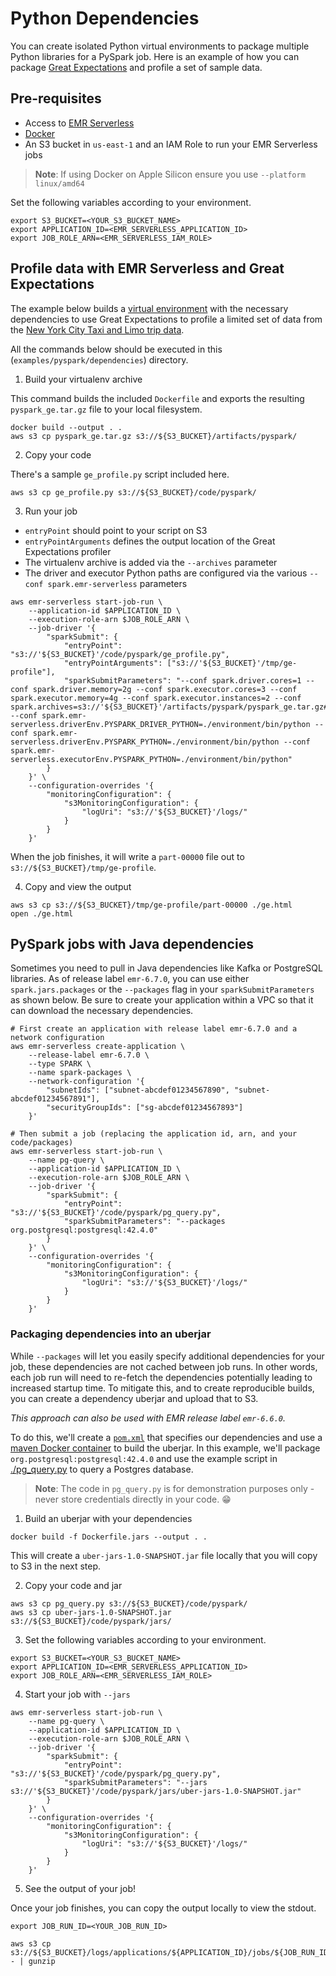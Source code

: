 # Python Dependencies

You can create isolated Python virtual environments to package multiple Python libraries for a PySpark job. Here is an example of how you can package [Great Expectations](https://greatexpectations.io/) and profile a set of sample data.

## Pre-requisites

- Access to [EMR Serverless](https://docs.aws.amazon.com/emr/latest/EMR-Serverless-UserGuide/setting-up.html)
- [Docker](https://www.docker.com/get-started)
- An S3 bucket in `us-east-1` and an IAM Role to run your EMR Serverless jobs

> **Note**: If using Docker on Apple Silicon ensure you use `--platform linux/amd64`

Set the following variables according to your environment.

```shell
export S3_BUCKET=<YOUR_S3_BUCKET_NAME>
export APPLICATION_ID=<EMR_SERVERLESS_APPLICATION_ID>
export JOB_ROLE_ARN=<EMR_SERVERLESS_IAM_ROLE>
```

## Profile data with EMR Serverless and Great Expectations

The example below builds a [virtual environment](https://virtualenv.pypa.io/en/latest/) with the necessary dependencies to use Great Expectations to profile a limited set of data from the [New York City Taxi and Limo trip data](https://registry.opendata.aws/nyc-tlc-trip-records-pds/). 

All the commands below should be executed in this (`examples/pyspark/dependencies`) directory.

1. Build your virtualenv archive

This command builds the included `Dockerfile` and exports the resulting `pyspark_ge.tar.gz` file to your local filesystem.

```shell
docker build --output . .
aws s3 cp pyspark_ge.tar.gz s3://${S3_BUCKET}/artifacts/pyspark/
```

2. Copy your code

There's a sample `ge_profile.py` script included here.

```shell
aws s3 cp ge_profile.py s3://${S3_BUCKET}/code/pyspark/
```

3. Run your job

- `entryPoint` should point to your script on S3
- `entryPointArguments` defines the output location of the Great Expectations profiler
- The virtualenv archive is added via the `--archives` parameter
- The driver and executor Python paths are configured via the various `--conf spark.emr-serverless` parameters

```shell
aws emr-serverless start-job-run \
    --application-id $APPLICATION_ID \
    --execution-role-arn $JOB_ROLE_ARN \
    --job-driver '{
        "sparkSubmit": {
            "entryPoint": "s3://'${S3_BUCKET}'/code/pyspark/ge_profile.py",
            "entryPointArguments": ["s3://'${S3_BUCKET}'/tmp/ge-profile"],
            "sparkSubmitParameters": "--conf spark.driver.cores=1 --conf spark.driver.memory=2g --conf spark.executor.cores=3 --conf spark.executor.memory=4g --conf spark.executor.instances=2 --conf spark.archives=s3://'${S3_BUCKET}'/artifacts/pyspark/pyspark_ge.tar.gz#environment --conf spark.emr-serverless.driverEnv.PYSPARK_DRIVER_PYTHON=./environment/bin/python --conf spark.emr-serverless.driverEnv.PYSPARK_PYTHON=./environment/bin/python --conf spark.emr-serverless.executorEnv.PYSPARK_PYTHON=./environment/bin/python"
        }
    }' \
    --configuration-overrides '{
        "monitoringConfiguration": {
            "s3MonitoringConfiguration": {
                "logUri": "s3://'${S3_BUCKET}'/logs/"
            }
        }
    }'
```

When the job finishes, it will write a `part-00000` file out to `s3://${S3_BUCKET}/tmp/ge-profile`.

4. Copy and view the output

```shell
aws s3 cp s3://${S3_BUCKET}/tmp/ge-profile/part-00000 ./ge.html
open ./ge.html
```

## PySpark jobs with Java dependencies

Sometimes you need to pull in Java dependencies like Kafka or PostgreSQL libraries. As of release label `emr-6.7.0`, you can use either `spark.jars.packages` or the `--packages` flag in your `sparkSubmitParameters` as shown below. Be sure to create your application within a VPC so that it can download the necessary dependencies.

```shell
# First create an application with release label emr-6.7.0 and a network configuration
aws emr-serverless create-application \
    --release-label emr-6.7.0 \
    --type SPARK \
    --name spark-packages \
    --network-configuration '{
        "subnetIds": ["subnet-abcdef01234567890", "subnet-abcdef01234567891"],
        "securityGroupIds": ["sg-abcdef01234567893"]
    }'

# Then submit a job (replacing the application id, arn, and your code/packages)
aws emr-serverless start-job-run \
    --name pg-query \
    --application-id $APPLICATION_ID \
    --execution-role-arn $JOB_ROLE_ARN \
    --job-driver '{
        "sparkSubmit": {
            "entryPoint": "s3://'${S3_BUCKET}'/code/pyspark/pg_query.py",
            "sparkSubmitParameters": "--packages org.postgresql:postgresql:42.4.0"
        }
    }' \
    --configuration-overrides '{
        "monitoringConfiguration": {
            "s3MonitoringConfiguration": {
                "logUri": "s3://'${S3_BUCKET}'/logs/"
            }
        }
    }'
```

### Packaging dependencies into an uberjar

While `--packages` will let you easily specify additional dependencies for your job, these dependencies are not cached between job runs. In other words, each job run will need to re-fetch the dependencies potentially leading to increased startup time. To mitigate this, and to create reproducible builds, you can create a dependency uberjar and upload that to S3.

_This approach can also be used with EMR release label `emr-6.6.0`._

To do this, we'll create a [`pom.xml`](./pom.xml) that specifies our dependencies and use a [maven Docker container](./Dockerfile.jars) to build the uberjar. In this example, we'll package `org.postgresql:postgresql:42.4.0` and use the example script in [./pg_query.py](./pg_query.py) to query a Postgres database.

> **Note**: The code in `pg_query.py` is for demonstration purposes only - never store credentials directly in your code. 😁

1. Build an uberjar with your dependencies

```shell
docker build -f Dockerfile.jars --output . .
```

This will create a `uber-jars-1.0-SNAPSHOT.jar` file locally that you will copy to S3 in the next step.

2. Copy your code and jar

```shell
aws s3 cp pg_query.py s3://${S3_BUCKET}/code/pyspark/
aws s3 cp uber-jars-1.0-SNAPSHOT.jar s3://${S3_BUCKET}/code/pyspark/jars/
```

3. Set the following variables according to your environment.

```shell
export S3_BUCKET=<YOUR_S3_BUCKET_NAME>
export APPLICATION_ID=<EMR_SERVERLESS_APPLICATION_ID>
export JOB_ROLE_ARN=<EMR_SERVERLESS_IAM_ROLE>
```

4. Start your job with `--jars`

```shell
aws emr-serverless start-job-run \
    --name pg-query \
    --application-id $APPLICATION_ID \
    --execution-role-arn $JOB_ROLE_ARN \
    --job-driver '{
        "sparkSubmit": {
            "entryPoint": "s3://'${S3_BUCKET}'/code/pyspark/pg_query.py",
            "sparkSubmitParameters": "--jars s3://'${S3_BUCKET}'/code/pyspark/jars/uber-jars-1.0-SNAPSHOT.jar"
        }
    }' \
    --configuration-overrides '{
        "monitoringConfiguration": {
            "s3MonitoringConfiguration": {
                "logUri": "s3://'${S3_BUCKET}'/logs/"
            }
        }
    }'
```

5. See the output of your job!

Once your job finishes, you can copy the output locally to view the stdout.

```shell
export JOB_RUN_ID=<YOUR_JOB_RUN_ID>

aws s3 cp s3://${S3_BUCKET}/logs/applications/${APPLICATION_ID}/jobs/${JOB_RUN_ID}/SPARK_DRIVER/stdout.gz - | gunzip 
```

